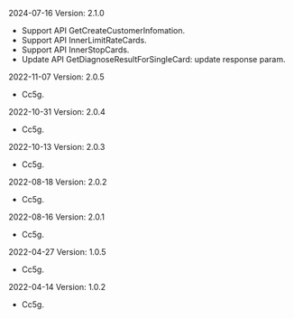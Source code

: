 2024-07-16 Version: 2.1.0
- Support API GetCreateCustomerInfomation.
- Support API InnerLimitRateCards.
- Support API InnerStopCards.
- Update API GetDiagnoseResultForSingleCard: update response param.


2022-11-07 Version: 2.0.5
- Cc5g.

2022-10-31 Version: 2.0.4
- Cc5g.

2022-10-13 Version: 2.0.3
- Cc5g.

2022-08-18 Version: 2.0.2
- Cc5g.

2022-08-16 Version: 2.0.1
- Cc5g.

2022-04-27 Version: 1.0.5
- Cc5g.

2022-04-14 Version: 1.0.2
- Cc5g.

